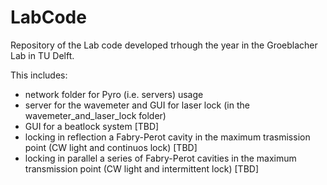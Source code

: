 # LabCode
Repository of the Lab code developed trhough the year in the Groeblacher Lab in TU Delft.

This includes:
  - network folder for Pyro (i.e. servers) usage
  - server for the wavemeter and GUI for laser lock (in the wavemeter_and_laser_lock folder)
  - GUI for a beatlock system  [TBD]
  - locking in reflection a Fabry-Perot cavity in the maximum trasmission point (CW light and continuos lock)  [TBD]
  - locking in parallel a series of Fabry-Perot cavities in the maximum transmission point (CW light and intermittent lock)   [TBD]
